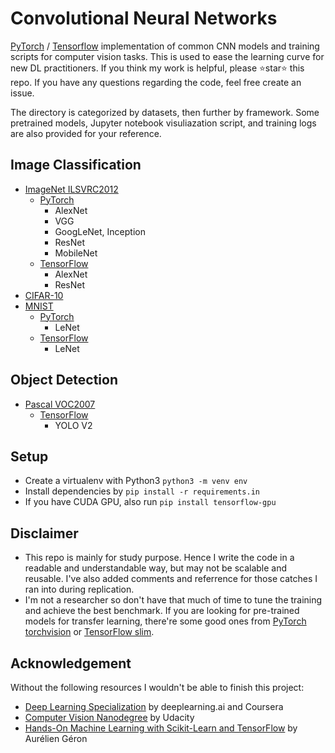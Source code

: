 # Convolutional Neural Networks

[PyTorch](https://github.com/pytorch/pytorch) / [Tensorflow](https://github.com/tensorflow/tensorflow) implementation of common CNN models and training scripts for computer vision tasks. This is used to ease the learning curve for new DL practitioners. If you think my work is helpful, please ⭐star⭐ this repo. If you have any questions regarding the code, feel free create an issue.

The directory is categorized by datasets, then further by framework. Some pretrained models, Jupyter notebook visuliazation script, and training logs are also provided for your reference.

## Image Classification

- [ImageNet ILSVRC2012](imagenet-2012)
    - [PyTorch](imagenet-2012/pytorch)
        - AlexNet
        - VGG
        - GoogLeNet, Inception
        - ResNet
        - MobileNet
    - [TensorFlow](imagenet-2012/tensorflow)
        - AlexNet
        - ResNet
- [CIFAR-10](cifar-10)
- [MNIST](mnist)
    - [PyTorch](mnist/pytorch)
        - LeNet
    - [TensorFlow](mnist/tensorflow)
        - LeNet

## Object Detection

- [Pascal VOC2007](voc-2007)
    - [TensorFlow](voc-2007/tensorflow)
        - YOLO V2
    
## Setup

- Create a virtualenv with Python3 `python3 -m venv env`
- Install dependencies by `pip install -r requirements.in`
- If you have CUDA GPU, also run `pip install tensorflow-gpu`

## Disclaimer

- This repo is mainly for study purpose. Hence I write the code in a readable and understandable way, but may not be scalable and reusable. I've also added comments and referrence for those catches I ran into during replication.
- I'm not a researcher so don't have that much of time to tune the training and achieve the best benchmark. If you are looking for pre-trained models for transfer learning, there're some good ones from [PyTorch torchvision](https://pytorch.org/docs/stable/torchvision/models.html) or [TensorFlow slim](https://github.com/tensorflow/models/tree/master/research/slim).

## Acknowledgement

Without the following resources I wouldn't be able to finish this project:

- [Deep Learning Specialization](https://www.deeplearning.ai/deep-learning-specialization/) by deeplearning.ai and Coursera
- [Computer Vision Nanodegree](https://www.udacity.com/course/computer-vision-nanodegree--nd891) by Udacity
- [Hands-On Machine Learning with Scikit-Learn and TensorFlow](https://www.amazon.com/Hands-Machine-Learning-Scikit-Learn-TensorFlow/dp/1491962291?keywords=hands+on+machine+learning&qid=1547709501&s=Books&sr=1-3&ref=sr_1_3) by Aurélien Géron
